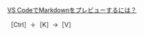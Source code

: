 [VS CodeでMarkdownをプレビューするには？](https://www.atmarkit.co.jp/ait/articles/1804/20/news030.html "VS CodeでMarkdownをプレビューするには？")<br/>

［Ctrl］＋［K］→［V］
